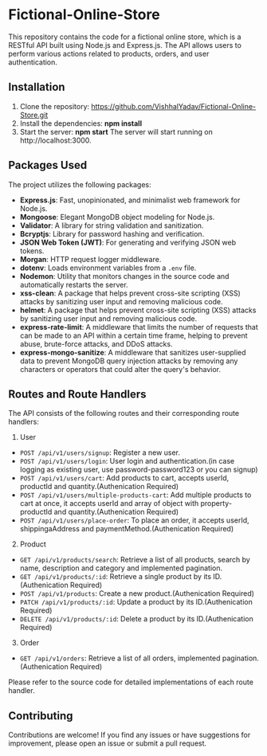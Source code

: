# Fictional-Online-Store
This repository contains the code for a fictional online store, which is a RESTful API built using Node.js and Express.js.
The API allows users to perform various actions related to products, orders, and user authentication.

## Installation
1. Clone the repository: https://github.com/VishhalYadav/Fictional-Online-Store.git
2. Install the dependencies: **npm install**
3. Start the server: **npm start**
The server will start running on http://localhost:3000.

## Packages Used

The project utilizes the following packages:

- **Express.js**: Fast, unopinionated, and minimalist web framework for Node.js.
- **Mongoose**: Elegant MongoDB object modeling for Node.js.
- **Validator**: A library for string validation and sanitization.
- **Bcryptjs**: Library for password hashing and verification.
- **JSON Web Token (JWT)**: For generating and verifying JSON web tokens.
- **Morgan**: HTTP request logger middleware.
- **dotenv**: Loads environment variables from a `.env` file.
- **Nodemon**: Utility that monitors changes in the source code and automatically restarts the server.
- **xss-clean**: A package that helps prevent cross-site scripting (XSS) attacks by sanitizing user input and removing malicious code.
- **helmet**: A package that helps prevent cross-site scripting (XSS) attacks by sanitizing user input and removing malicious code.
- **express-rate-limit**: A middleware that limits the number of requests that can be made to an API within a certain time frame, helping to prevent abuse, brute-force attacks, and DDoS attacks.
- **express-mongo-sanitize**: A middleware that sanitizes user-supplied data to prevent MongoDB query injection attacks by removing any characters or operators that could alter the query's behavior.

## Routes and Route Handlers

The API consists of the following routes and their corresponding route handlers:
1. User 
- `POST /api/v1/users/signup`: Register a new user.
- `POST /api/v1/users/login`: User login and authentication.(in case logging as existing user, use password-password123 or you can signup)
- `POST /api/v1/users/cart`: Add products to cart, accepts userId, productId and quantity.(Authenication Required)
- `POST /api/v1/users/multiple-products-cart`: Add multiple products to cart at once, it accepts userId and array of object with property- productId and quantity.(Authenication Required)
- `POST /api/v1/users/place-order`: To place an order, it accepts userId, shippingaAddress and paymentMethod.(Authenication Required)

2. Product
- `GET /api/v1/products/search`: Retrieve a list of all products, search by name, description and category and implemented pagination.
- `GET /api/v1/products/:id`: Retrieve a single product by its ID.(Authenication Required)
- `POST /api/v1/products`: Create a new product.(Authenication Required)
- `PATCH /api/v1/products/:id`: Update a product by its ID.(Authenication Required)
- `DELETE /api/v1/products/:id`: Delete a product by its ID.(Authenication Required)

3. Order
- `GET /api/v1/orders`: Retrieve a list of all orders, implemented pagination.(Authenication Required)

Please refer to the source code for detailed implementations of each route handler.

## Contributing

Contributions are welcome! If you find any issues or have suggestions for improvement, please open an issue or submit a pull request.



